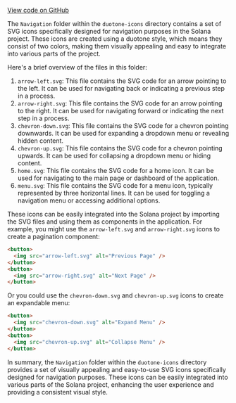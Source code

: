 [View code on GitHub](https://github.com/solana-labs/solana/tree/master/na/docs/src/icons/duotone-icons/Navigation)

The `Navigation` folder within the `duotone-icons` directory contains a set of SVG icons specifically designed for navigation purposes in the Solana project. These icons are created using a duotone style, which means they consist of two colors, making them visually appealing and easy to integrate into various parts of the project.

Here's a brief overview of the files in this folder:

1. `arrow-left.svg`: This file contains the SVG code for an arrow pointing to the left. It can be used for navigating back or indicating a previous step in a process.
2. `arrow-right.svg`: This file contains the SVG code for an arrow pointing to the right. It can be used for navigating forward or indicating the next step in a process.
3. `chevron-down.svg`: This file contains the SVG code for a chevron pointing downwards. It can be used for expanding a dropdown menu or revealing hidden content.
4. `chevron-up.svg`: This file contains the SVG code for a chevron pointing upwards. It can be used for collapsing a dropdown menu or hiding content.
5. `home.svg`: This file contains the SVG code for a home icon. It can be used for navigating to the main page or dashboard of the application.
6. `menu.svg`: This file contains the SVG code for a menu icon, typically represented by three horizontal lines. It can be used for toggling a navigation menu or accessing additional options.

These icons can be easily integrated into the Solana project by importing the SVG files and using them as components in the application. For example, you might use the `arrow-left.svg` and `arrow-right.svg` icons to create a pagination component:

```html
<button>
  <img src="arrow-left.svg" alt="Previous Page" />
</button>
<button>
  <img src="arrow-right.svg" alt="Next Page" />
</button>
```

Or you could use the `chevron-down.svg` and `chevron-up.svg` icons to create an expandable menu:

```html
<button>
  <img src="chevron-down.svg" alt="Expand Menu" />
</button>
<button>
  <img src="chevron-up.svg" alt="Collapse Menu" />
</button>
```

In summary, the `Navigation` folder within the `duotone-icons` directory provides a set of visually appealing and easy-to-use SVG icons specifically designed for navigation purposes. These icons can be easily integrated into various parts of the Solana project, enhancing the user experience and providing a consistent visual style.
